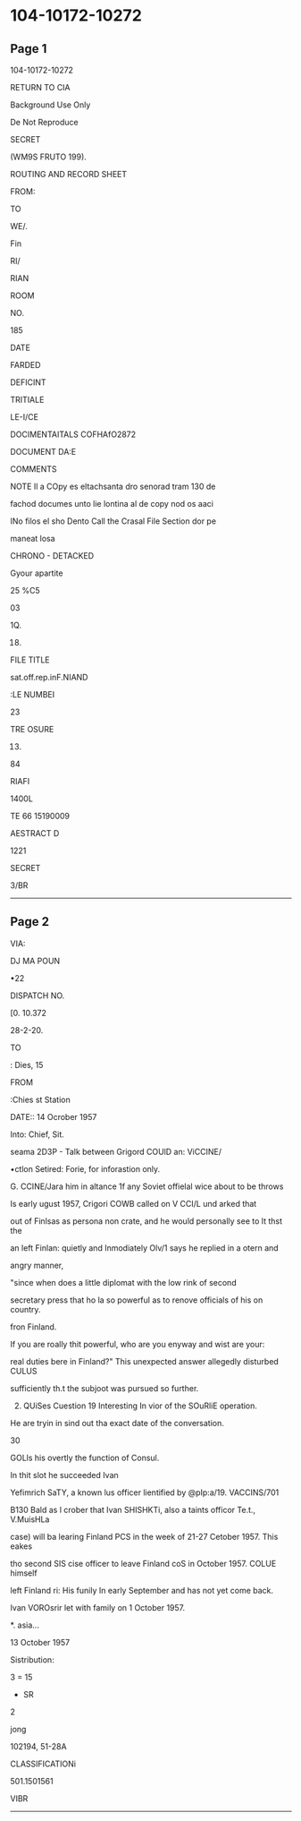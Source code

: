 # 104-10172-10272

## Page 1

104-10172-10272

RETURN TO CIA

Background Use Only

De Not Reproduce

SECRET

(WM9S FRUTO 199).

ROUTING AND RECORD SHEET

FROM:

TO

WE/.

Fin

RI/

RIAN

ROOM

NO.

185

DATE

FARDED

DEFICINT

TRITIALE

LE-I/CE

DOCIMENTAITALS COFHAfO2872

DOCUMENT DA:E

COMMENTS

NOTE Il a COpy es eltachsanta dro senorad tram 130 de

fachod documes unto lie lontina al de copy nod os aaci

INo filos el sho Dento Call the Crasal File Section dor pe

maneat losa

CHRONO - DETACKED

Gyour apartite

25 %C5

03

1Q.

18.

FILE TITLE

sat.off.rep.inF.NIAND

:LE NUMBEI

23

TRE OSURE

13.

84

RIAFI

1400L

TE 66 15190009

AESTRACT D

1221

SECRET

3/BR

---

## Page 2

VIA:

DJ MA POUN

•22

DISPATCH NO.

[0. 10.372

28-2-20.

TO

: Dies, 15

FROM

:Chies st Station

DATE:: 14 Ocrober 1957

Into: Chief, Sit.

seama 2D3P - Talk between Grigord COUlD an: ViCCINE/

•ctlon Setired: Forie, for inforastion only.

G. CCINE/Jara him in altance 1f any Soviet offielal wice about to be throws

Is early ugust 1957, Crigori COWB called on V CCI/L und arked that

out of Finlsas as persona non crate, and he would personally see to lt thst the

an left Finlan: quietly and Inmodiately Olv/1 says he replied in a otern and

angry manner,

"since when does a little diplomat with the low rink of second

secretary press that ho la so powerful as to renove officials of his on country.

fron Finland.

If you are roally thit powerful, who are you enyway and wist are your:

real duties bere in Finland?" This unexpected answer allegedly disturbed CULUS

sufficiently th.t the subjoot was pursued so further.

2. QUiSes Cuestion 19 Interesting In vior of the SOuRliE operation.

He are tryin in sind out tha exact date of the conversation.

30

GOLls his overtly the function of Consul.

In thit slot he succeeded Ivan

Yefimrich SaTY, a known lus officer lientified by @pIp:a/19. VACCINS/701

B130 Bald as l crober that Ivan SHISHKTi, also a taints officor Te.t., V.MuisHLa

case) will ba learing Finland PCS in the week of 21-27 Cetober 1957. This eakes

tho second SIS cise officer to leave Finland coS in October 1957. COLUE himself

left Finland ri: His funily In early September and has not yet come back.

Ivan VOROsrir let with family on 1 October 1957.

*. asia...

13 October 1957

Sistribution:

3 = 15

- SR

2

jong

102194, 51-28A

CLASSIFICATIONi

501.1501561

VIBR

---

